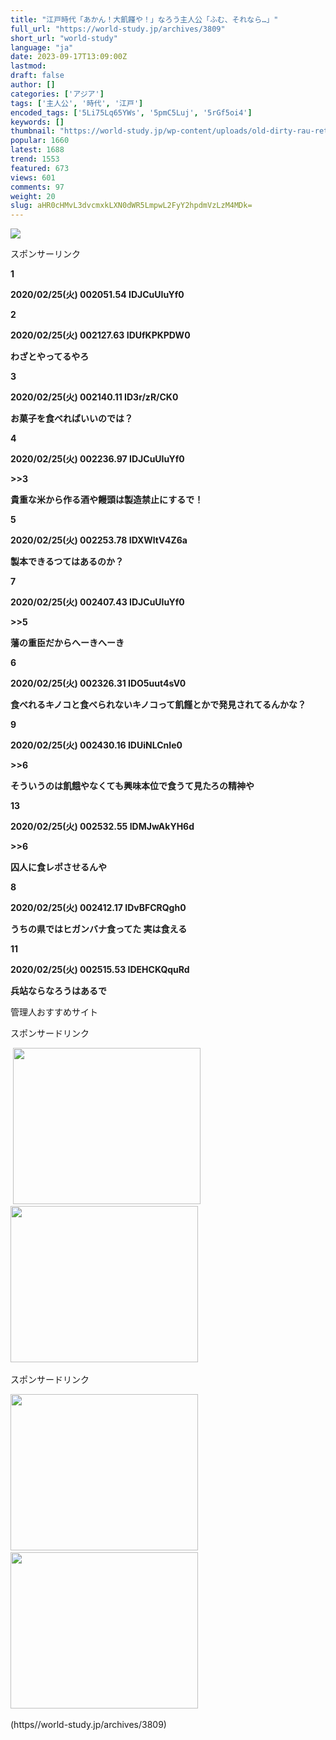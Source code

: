 ```yaml
---
title: "江戸時代「あかん！大飢饉や！」なろう主人公「ふむ、それなら…」"
full_url: "https://world-study.jp/archives/3809"
short_url: "world-study"
language: "ja"
date: 2023-09-17T13:09:00Z
lastmod: 
draft: false
author: []
categories: ['アジア']
tags: ['主人公', '時代', '江戸']
encoded_tags: ['5Li75Lq65YWs', '5pmC5Luj', '5rGf5oi4']
keywords: []
thumbnail: "https://world-study.jp/wp-content/uploads/old-dirty-rau-retro-background-3148668.jpg"
popular: 1660
latest: 1688
trend: 1553
featured: 673
views: 601
comments: 97
weight: 20
slug: aHR0cHMvL3dvcmxkLXN0dWR5LmpwL2FyY2hpdmVzLzM4MDk=
---
```


![](https://world-study.jp/wp-content/uploads/old-dirty-rau-retro-background-3148668.jpg)

<div><p class='ps-label'>スポンサーリンク</p><p class='ps-widget'></p><p class='t_h'><strong><p>1 <p> 2020/02/25(火) 002051.54 IDJCuUIuYf0</p></p></strong></p><p></p><p class='t_b'><strong><p><p>2</p><p> 2020/02/25(火) 002127.63 IDUfKPKPDW0</p></p></strong></p><p class='t_b'><strong><p> わざとやってるやろ </p></strong></p><p class='t_h'><strong><p>3 <p> 2020/02/25(火) 002140.11 ID3r/zR/CK0</p></p></strong></p><p class='t_b'><strong><p> お菓子を食べればいいのでは？ </p></strong></p><p class='t_h t_i'><strong><p>4 <p> 2020/02/25(火) 002236.97 IDJCuUIuYf0</p></p></strong></p><p class='t_b t_i'><strong><p><p class='anchor'>>>3</p> 貴重な米から作る酒や饅頭は製造禁止にするで！ </p></strong></p><p class='t_h'><strong><p>5 <p> 2020/02/25(火) 002253.78 IDXWltV4Z6a</p></p></strong></p><p class='t_b'><strong><p> 製本できるつてはあるのか？ </p></strong></p><p class='t_h t_i'><strong><p>7 <p> 2020/02/25(火) 002407.43 IDJCuUIuYf0</p></p></strong></p><p class='t_b t_i'><strong><p><p class='anchor'>>>5</p>藩の重臣だからへーきへーき </p></strong></p><p class='t_h'><strong><p>6 <p> 2020/02/25(火) 002326.31 IDO5uut4sV0</p></p></strong></p><p class='t_b'><strong><p> 食べれるキノコと食べられないキノコって飢饉とかで発見されてるんかな？ </p></strong></p><p class='t_h t_i'><strong><p>9 <p> 2020/02/25(火) 002430.16 IDUiNLCnIe0</p></p></strong></p><p class='t_b t_i'><strong><p><p class='anchor'>>>6</p> そういうのは飢餓やなくても興味本位で食うて見たろの精神や </p></strong></p><p class='t_h t_i'><strong><p>13 <p> 2020/02/25(火) 002532.55 IDMJwAkYH6d</p></p></strong></p><p class='t_b t_i'><strong><p><p class='anchor'>>>6</p> 囚人に食レポさせるんや </p></strong></p><p class='t_h'><strong><p>8 <p> 2020/02/25(火) 002412.17 IDvBFCRQgh0</p></p></strong></p><p class='t_b'><strong><p> うちの県ではヒガンバナ食ってた 実は食える </p></strong></p><p class='t_h'><strong><p>11 <p> 2020/02/25(火) 002515.53 IDEHCKQquRd</p></p></strong></p><p class='t_b'><strong><p> 兵站ならなろうはあるで</p></strong></p> <p class='textwidget custom-html-widget'></p><p class='top_rss_down_title'> 管理人おすすめサイト </p> <p class='rss4'> </p><p class='posts-under-1'>スポンサードリンク</p><a href='https//hb.afl.rakuten.co.jp/hsc/22147dca.3eb27a4d.22147dcb.ab9930ba/?link_type=pict&ut=eyJwYWdlIjoic2hvcCIsInR5cGUiOiJwaWN0IiwiY29sIjoxLCJjYXQiOiI0NCIsImJhbiI6IjQ2MDEzNSIsImFtcCI6ZmFsc2V9' target='_blank' rel='nofollow sponsored noopener'><img src='https//hbb.afl.rakuten.co.jp/hsb/22147dca.3eb27a4d.22147dcb.ab9930ba/?me_id=1&me_adv_id=460135&t=pict' border='0' alt='' title=''></a> <a href='https//px.a8.net/svt/ejp?a8mat=3TD6WR+3C9O2A+2PEO+1I1IKX' rel='nofollow'> <img border='0' width='300' height='250' alt='' src='https//www23.a8.net/svt/bgt?aid=230722875202&wid=005&eno=01&mid=s00000012624009077000&mc=1'></a> <img border='0' width='1' height='1' src='https//www10.a8.net/0.gif?a8mat=3TD6WR+3C9O2A+2PEO+1I1IKX' alt=''> <a href='https//px.a8.net/svt/ejp?a8mat=3TD6WR+4491HU+54ZG+609HT' rel='nofollow'> <img border='0' width='300' height='250' alt='' src='https//www29.a8.net/svt/bgt?aid=230722875249&wid=005&eno=01&mid=s00000023974001009000&mc=1'></a> <img border='0' width='1' height='1' src='https//www18.a8.net/0.gif?a8mat=3TD6WR+4491HU+54ZG+609HT' alt=''> <p class='posts-under-1'>スポンサードリンク</p><a href='https//px.a8.net/svt/ejp?a8mat=3BQDI5+2RFHW2+3D3Q+65U41' rel='nofollow'> <img border='0' width='300' height='250' alt='' src='https//www28.a8.net/svt/bgt?aid=201104861167&wid=005&eno=01&mid=s00000015695001035000&mc=1'></a> <img border='0' width='1' height='1' src='https//www17.a8.net/0.gif?a8mat=3BQDI5+2RFHW2+3D3Q+65U41' alt=''> <a href='https//px.a8.net/svt/ejp?a8mat=3H5J7Z+P0B9U+50+35UAKX' rel='nofollow'> <img border='0' width='300' height='250' alt='' src='https//www23.a8.net/svt/bgt?aid=210210191042&wid=005&eno=01&mid=s00000000018019121000&mc=1'></a> <img border='0' width='1' height='1' src='https//www10.a8.net/0.gif?a8mat=3H5J7Z+P0B9U+50+35UAKX' alt=''> </div>

(https//world-study.jp/archives/3809)
